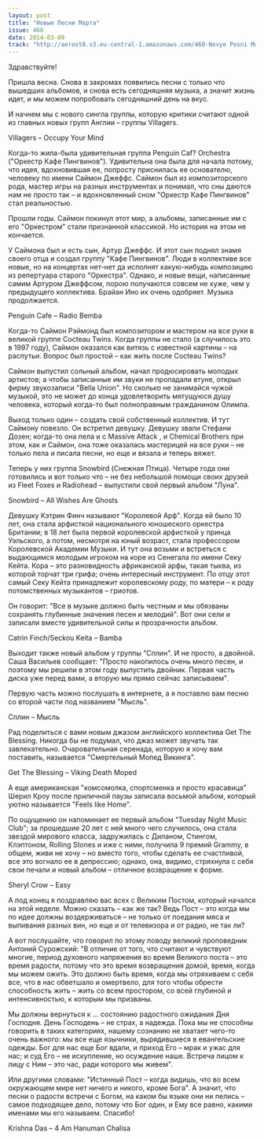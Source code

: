 ```yaml
---
layout: post
title: "Новые Песни Марта"
issue: 460
date: 2014-03-09
track: "http://aerost8.s3.eu-central-1.amazonaws.com/460-Novye Pesni Marta.mp3"
---
```


Здравствуйте!

Пришла весна. Снова в закромах появились песни с только что вышедших альбомов, и снова есть сегодняшняя музыка, а значит жизнь идет, и мы можем попробовать сегодняшний день на вкус.

И начнем мы с нового сингла группы, которую критики считают одной из главных новых групп Англии – группы Villagers.

Villagers – Occupy Your Mind

Когда-то жила-была удивительная группа Penguin Caf? Orchestra ("Оркестр Кафе Пингвинов"). Удивительна она была для начала потому, что идея, вдохновившая ее, попросту приснилась ее основателю, человеку по имени Саймон Джеффс. Саймон был из композиторского рода, мастер игры на разных инструментах и понимал, что сны даются нам не просто так – и вдохновленный сном "Оркестр Кафе Пингвинов" стал реальностью.

Прошли годы. Саймон покинул этот мир, а альбомы, записанные им с его "Оркестром" стали признанной классикой. Но история на этом не кончается.

У Саймона был и есть сын, Артур Джеффс. И этот сын поднял знамя своего отца и создал группу "Кафе Пингвинов". Люди в коллективе все новые, но на концертах нет-нет да исполнят какую-нибудь композицию из репертуара старого "Оркестра". Однако, и новые вещи, написанные самим Артуром Джеффсом, порою получаются совсем не хуже, чем у предыдущего коллектива. Брайан Ино их очень одобряет. Музыка продолжается.

Penguin Cafe – Radio Bemba

Когда-то Саймон Рэймонд был композитором и мастером на все руки в великой группе Cocteau Twins. Когда группы не стало (а случилось это в 1997 году), Саймон оказался как витязь с известной картины – на распутьи. Вопрос был простой – как жить после Cocteau Twins?

Саймон выпустил сольный альбом, начал продюсировать молодых артистов; а чтобы записанные им звуки не пропадали втуне, открыл фирму звукозаписи "Bella Union". Но сколько не занимайся чужой музыкой, это не может до конца удовлетворить мятущуюся душу человека, который когда-то был полноправным гражданином Олимпа.

Выход только один – создать свой собственный коллектив. И тут Саймону повезло. Он встретил девушку. Девушку звали Стефани Дозен; когда-то она пела и с Massive Attack , и Chemical Brothers при этом, как и Саймон, она тоже оказалась мастерицей на все руки – не только пела и писала песни, но еще и вязала и теперь вяжет.

Теперь у них группа Snowbird (Снежная Птица). Четыре года они готовились и вот только что – не без небольшой помощи своих друзей из Fleet Foxes и Radiohead – выпустили свой первый альбом "Луна".

Snowbird – All Wishes Are Ghosts

Девушку Кэтрин Финч называют "Королевой Арф". Когда ей было 10 лет, она стала арфисткой национального юношеского оркестра Британии; в 18 лет была первой королевской арфисткой у принца Уэльского, а потом, несмотря на юный возраст, стала профессором Королевской Академии Музыки. И тут она возьми и встреться с выдающимся молодым игроком на коре из Сенегала по имени Секу Кейта. Кора – это разновидность африканской арфы, такая тыква, из которой торчат три грифа; очень интересный инструмент. По отцу этот самый Секу Кейта принадлежит королевскому роду, по матери – к роду потомственных музыкантов – гриотов.

Он говорит: "Все в музыке должно быть честным и мы обязваны сохранять глубинные значения песен и мелодий". Вот они сели и записали вместе удивительной силы и прозрачности альбом.

Catrin Finch/Seckou Keita – Bamba

Выходит также новый альбом у группы "Сплин". И не просто, а двойной. Саша Васильев сообщает: "Просто накопилось очень много песен, и поэтому мы решили в этом году выпустить двойник. Первая часть диска уже перед вами, а вторую мы прямо сейчас записываем".

Первую часть можно послушать в интернете, а я поставлю вам песню со второй части под названием "Мысль".

Сплин – Мысль

Рад поделиться с вами новым джазом английского коллектива Get The Blessing. Никогда бы не подумал, что джаз может звучать так завлекательно. Очаровательная серенада, которую я хочу вам поставить, называется "Смертельный Мопед Викинга".

Get The Blessing – Viking Death Moped

А еще американская "комсомолка, спортсменка и просто красавица" Шерил Кроу после приличной паузы записала восьмой альбом, который уютно называется "Feels like Home".

По ощущению он напоминает ее первый альбом "Tuesday Night Music Club"; за прошедшие 20 лет с ней много чего случилось, она стала звездой мирового класса, задружилась с Диланом, Стингом, Клэптоном, Rolling Stones и иже с ними, получила 9 премий Grammy, в общем, живи не хочу – но вместо того, чтобы сделать ее счастливой, все это вогнало ее в депрессию; однако, она, видимо, стряхнула с себя свои печали и новый альбом – отличное возвращение к форме.

Sheryl Crow – Easy

А под конец я поздравляю вас всех с Великим Постом, который начался на этой неделе. Можно сказать – как же так? Ведь Пост – это когда мы по идее должны воздерживаться – не только от поедания мяса и выпивания разных вин, но еще и от телевизора и от радио, не так ли?

А вот послушайте, что говорил по этому поводу великий проповедник Антоний Сурожский: "В отличие от того, что считают и чувствуют многие, период духовного напряжения во время Великого поста – это время радости, потому что это время возвращения домой, время, когда мы можем ожить. Это должно быть время, когда мы отряхиваем с себя все, что в нас обветшало и омертвело, для того чтобы обрести способность жить – жить со всем простором, со всей глубиной и интенсивностью, к которым мы призваны.

Мы должны вернуться к ... состоянию радостного ожидания Дня Господня. День Господень – не страх, а надежда. Пока мы не способны говорить в таких категориях, нашему сознанию не хватает чего-то очень важного: мы все еще язычники, вырядившиеся в евангельские одежды. Бог для нас еще Бог вдали, и приход Его – мрак и ужас для нас; и суд Его – не искупление, но осуждение наше. Встреча лицом к лицу с Ним – это час, ради которого мы живем".

Или другими словами: "Истинный Пост – когда видишь, что во всем окружающем мире нет ничего и никого, кроме Бога". А значит, что песни о радости встречи с Богом, на каком бы языке они ни пелись – самое подходящее дело, потому что Бог один, и Ему все равно, какими именами мы его называем. Спасибо!

Krishna Das – 4 Am Hanuman Chalisa
